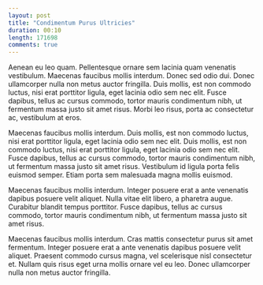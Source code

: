 ```yaml
---
layout: post
title: "Condimentum Purus Ultricies"
duration: 00:10
length: 171698
comments: true
---
```

Aenean eu leo quam. Pellentesque ornare sem lacinia quam venenatis vestibulum. Maecenas faucibus mollis interdum. Donec sed odio dui. Donec ullamcorper nulla non metus auctor fringilla. Duis mollis, est non commodo luctus, nisi erat porttitor ligula, eget lacinia odio sem nec elit. Fusce dapibus, tellus ac cursus commodo, tortor mauris condimentum nibh, ut fermentum massa justo sit amet risus. Morbi leo risus, porta ac consectetur ac, vestibulum at eros.

Maecenas faucibus mollis interdum. Duis mollis, est non commodo luctus, nisi erat porttitor ligula, eget lacinia odio sem nec elit. Duis mollis, est non commodo luctus, nisi erat porttitor ligula, eget lacinia odio sem nec elit. Fusce dapibus, tellus ac cursus commodo, tortor mauris condimentum nibh, ut fermentum massa justo sit amet risus. Vestibulum id ligula porta felis euismod semper. Etiam porta sem malesuada magna mollis euismod.

Maecenas faucibus mollis interdum. Integer posuere erat a ante venenatis dapibus posuere velit aliquet. Nulla vitae elit libero, a pharetra augue. Curabitur blandit tempus porttitor. Fusce dapibus, tellus ac cursus commodo, tortor mauris condimentum nibh, ut fermentum massa justo sit amet risus.

Maecenas faucibus mollis interdum. Cras mattis consectetur purus sit amet fermentum. Integer posuere erat a ante venenatis dapibus posuere velit aliquet. Praesent commodo cursus magna, vel scelerisque nisl consectetur et. Nullam quis risus eget urna mollis ornare vel eu leo. Donec ullamcorper nulla non metus auctor fringilla.